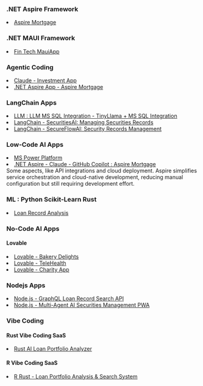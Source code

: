 
### .NET Aspire Framework
<li><a href="https://github.com/spusgh/SaaS_Apps/tree/main/FinTech_.NETAspire">Aspire Mortgage</a></li>


### .NET MAUI Framework
 <li><a href="https://github.com/spusgh/SaaS_Apps/tree/main/FinTech_MauiApp">Fin Tech MauiApp</a></li>


### Agentic Coding
 <li><a href="https://github.com/spusgh/SaaS_Apps/tree/main/AgenticCoding/Claude%20Sonnet">Claude - Investment App</a></li>
 <li><a href="https://github.com/spusgh/SaaS_Apps/tree/main/FinTech_.NETAspire">.NET Aspire App - Aspire Mortgage</a></li>

### LangChain Apps
<li><a href="https://github.com/spusgh/SaaS_Apps/tree/main/LLM/LLM2MSSQL">LLM : LLM MS SQL Integration - TinyLlama + MS SQL Integration</a> <br/>      
<li><a href="https://github.com/spusgh/SaaS_Apps/tree/main/LangChainApps/SecuritiesAI">LangChain - SecuritiesAI: Managing Securities Records</a></li>
<li><a href="https://github.com/spusgh/SaaS_Apps/tree/main/LangChainApps/SecureFlowAI">LangChain - SecureFlowAI: Security Records Management</a></li>


### Low-Code AI Apps
<li><a href="https://github.com/spusgh/SaaS_Apps/tree/main/LowCodeAIApps/Microsoft%20Power%20Platform">MS Power Platform</a></li>
<li><a href="https://github.com/spusgh/SaaS_Apps/tree/main/FinTech_.NETAspire">.NET Aspire - Claude - GitHub Copilot : Aspire Mortgage</a></li>
	Some aspects, like API integrations and cloud deployment. Aspire simplifies service orchestration and cloud-native development, reducing manual configuration but still requiring development effort.

### ML : Python Scikit-Learn Rust
 <li><a href="https://github.com/spusgh/SaaS_Apps/tree/main/AgenticCoding/MLPythonScikit-LearnRustLoanRecordAnalysis">Loan Record Analysis</a></br/>


### No-Code AI Apps
 #### Lovable
 <li><a href="https://github.com/spusgh/SaaS_Apps/tree/main/NoCodeAIApps/Lovable/BakeryDelights">Lovable - Bakery Delights</a> <br/>
 <li><a href="https://github.com/spusgh/SaaS_Apps/tree/main/NoCodeAIApps/Lovable/TeleHealth">Lovable - TeleHealth</a> <br/>
 <li><a href="https://github.com/spusgh/SaaS_Apps/tree/main/NoCodeAIApps/Lovable/Charity">Lovable - Charity App</a>


### Nodejs Apps
 <li><a href="https://github.com/spusgh/SaaS_Apps/tree/main/NodejsApps/GraphQLLoanRecordSearchAPI">Node.js - GraphQL Loan Record Search API<br/>
 <li><a href="https://github.com/spusgh/SaaS_Apps/tree/main/NodejsApps/AISecuritiesManagement">Node.js - Multi-Agent AI Securities Management PWA </a> <br/>

### Vibe Coding
 #### Rust Vibe Coding SaaS
 <li><a href="https://github.com/spusgh/SaaS_Apps/tree/main/VibeCoding/MLRustLoanDataApp">Rust AI Loan Portfolio Analyzer</a></li>

 #### R Vibe Coding SaaS
 <li><a href="https://github.com/spusgh/SaaS_Apps/tree/main/VibeCoding/RRustLoanDataAnalysis"> R Rust - Loan Portfolio Analysis & Search System</a></li>



